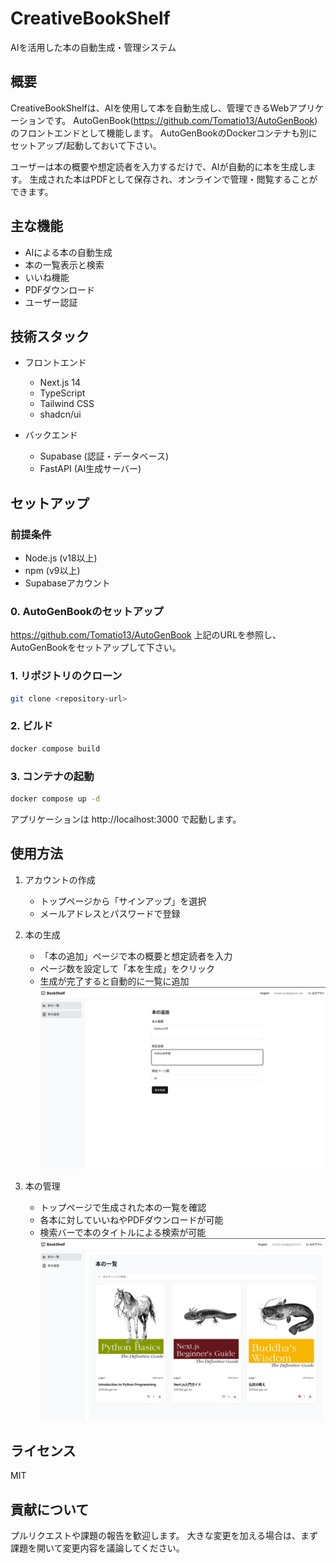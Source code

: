 # CreativeBookShelf

AIを活用した本の自動生成・管理システム

## 概要

CreativeBookShelfは、AIを使用して本を自動生成し、管理できるWebアプリケーションです。
AutoGenBook(https://github.com/Tomatio13/AutoGenBook)のフロントエンドとして機能します。
AutoGenBookのDockerコンテナも別にセットアップ/起動しておいて下さい。

ユーザーは本の概要や想定読者を入力するだけで、AIが自動的に本を生成します。
生成された本はPDFとして保存され、オンラインで管理・閲覧することができます。

## 主な機能

- AIによる本の自動生成
- 本の一覧表示と検索
- いいね機能
- PDFダウンロード
- ユーザー認証

## 技術スタック

- フロントエンド
  - Next.js 14
  - TypeScript
  - Tailwind CSS
  - shadcn/ui

- バックエンド
  - Supabase (認証・データベース)
  - FastAPI (AI生成サーバー)

## セットアップ

### 前提条件

- Node.js (v18以上)
- npm (v9以上)
- Supabaseアカウント

### 0. AutoGenBookのセットアップ
https://github.com/Tomatio13/AutoGenBook
上記のURLを参照し、AutoGenBookをセットアップして下さい。

### 1. リポジトリのクローン
```bash
git clone <repository-url>
```

### 2. ビルド
```bash
docker compose build
```

### 3. コンテナの起動
```bash
docker compose up -d
```

アプリケーションは http://localhost:3000 で起動します。

## 使用方法

1. アカウントの作成
   - トップページから「サインアップ」を選択
   - メールアドレスとパスワードで登録

2. 本の生成
   - 「本の追加」ページで本の概要と想定読者を入力
   - ページ数を設定して「本を生成」をクリック
   - 生成が完了すると自動的に一覧に追加
    ![BookAdd_ja](images/AddBook_ja.jpg)

3. 本の管理
   - トップページで生成された本の一覧を確認
   - 各本に対していいねやPDFダウンロードが可能
   - 検索バーで本のタイトルによる検索が可能
    ![BookList_ja](images/BookList_ja.jpg)

## ライセンス

MIT

## 貢献について

プルリクエストや課題の報告を歓迎します。
大きな変更を加える場合は、まず課題を開いて変更内容を議論してください。


